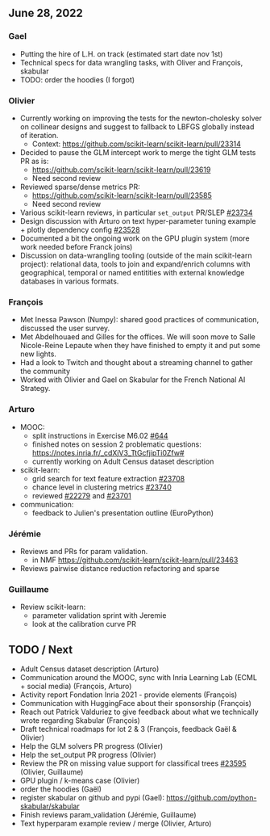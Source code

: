 ## June 28, 2022


### Gael
- Putting the hire of L.H. on track (estimated start date nov 1st)
- Technical specs for data wrangling tasks, with Oliver and François, skabular
- TODO: order the hoodies (I forgot)

### Olivier

- Currently working on improving the tests for the newton-cholesky solver on  collinear designs and suggest to fallback to LBFGS globally instead of iteration.
    - Context: https://github.com/scikit-learn/scikit-learn/pull/23314
- Decided to pause the GLM intercept work to merge the tight GLM tests PR as is:
    - https://github.com/scikit-learn/scikit-learn/pull/23619
    - Need second review
- Reviewed sparse/dense metrics PR:
    - https://github.com/scikit-learn/scikit-learn/pull/23585
    - Need second review
- Various scikit-learn reviews, in particular `set_output` PR/SLEP [#23734](https://github.com/scikit-learn/scikit-learn/pull/23734/)
- Design discussion with Arturo on text hyper-parameter tuning example + plotly dependency config [#23528](https://github.com/scikit-learn/scikit-learn/pull/23528)
- Documented a bit the ongoing work on the GPU plugin system (more work needed before Franck joins)
- Discussion on data-wrangling tooling (outside of the main scikit-learn project): relational data, tools to join and expand/enrich columns  with geographical, temporal or named entitities with external knowledge databases in various formats.

### François

- Met Inessa Pawson (Numpy): shared good practices of communication, discussed the user survey.
- Met Abdelhouaed and Gilles for the offices. We will soon move to Salle Nicole-Reine Lepaute when they have finished to empty it and put some new lights.
- Had a look to Twitch and thought about a streaming channel to gather the community
- Worked with Olivier and Gael on Skabular for the French National AI Strategy. 

### Arturo

- MOOC:
    - split instructions in Exercise M6.02 [#644](https://github.com/INRIA/scikit-learn-mooc/pull/644)
    - finished notes on session 2 problematic questions: https://notes.inria.fr/_cdXjV3_TtGcfjipTi0Zfw#
    - currently working on Adult Census dataset description
- scikit-learn:
    - grid search for text feature extraction [#23708](https://github.com/scikit-learn/scikit-learn/pull/23708)
    - chance level in clustering metrics [#23740](https://github.com/scikit-learn/scikit-learn/pull/23740)
    - reviewed [#22279](https://github.com/scikit-learn/scikit-learn/pull/22279) and [#23701](https://github.com/scikit-learn/scikit-learn/pull/23701)
- communication:
    - feedback to Julien's presentation outline (EuroPython)

### Jérémie
- Reviews and PRs for param validation.
  - in NMF https://github.com/scikit-learn/scikit-learn/pull/23463
- Reviews pairwise distance reduction refactoring and sparse


### Guillaume

- Review scikit-learn:
    - parameter validation sprint with Jeremie
    - look at the calibration curve PR

## TODO / Next

- Adult Census dataset description (Arturo)
- Communication around the MOOC, sync with Inria Learning Lab (ECML + social media) (François, Arturo)
- Activity report Fondation Inria 2021 - provide elements (François)
- Communication with HuggingFace about their sponsorship (François)
- Reach out Patrick Valduriez to give feedback about what we technically wrote regarding Skabular (François)
- Draft technical roadmaps for lot 2 & 3 (François, feedback Gaël & Olivier)
- Help the GLM solvers PR progress (Olivier)
- Help the set_output PR progress (Olivier)
- Review the PR on missing value support for classifical trees [#23595](https://github.com/scikit-learn/scikit-learn/pull/23595) (Olivier, Guillaume)
- GPU plugin / k-means case (Olivier) 
- order the hoodies (Gaël)
- register skabular on github and pypi (Gael): https://github.com/python-skabular/skabular
- Finish reviews param_validation (Jérémie, Guillaume)
- Text hyperparam example review / merge (Olivier, Arturo)
